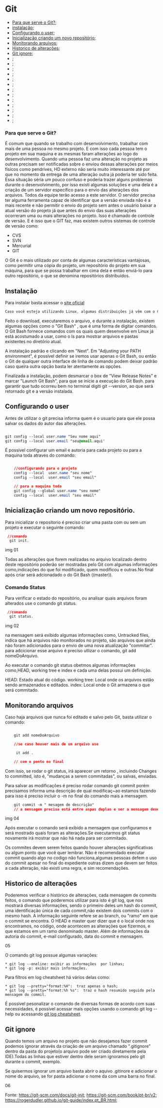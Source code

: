 # Git


* [Para que serve o Git?](#Para-que-serve-o-Git?);   
* [instalação](#Instalação);
* [Configurando o  user](#Configurando-o-user);
* [Inicialização criando um novo repositório](#Inicialização-criando-um-novo-repositório);
* [Monitorando arquivos](#Monitorando-arquivos);
* [Historico de alterações](#Historico-de-alterações); 
* [Git ignore](#Git-ignore); 
* [](#); 
* [](#); 
* [](#); 
* [](#); 
* [](#); 
* [](#); 
* [](#); 
* [](#); 
* [](#); 
* [](#); 
* [](#); 
* [](#); 
* [](#); 

### Para que serve o Git?

É comum que quando se trabalho com desenvolvimento, trabalhar com mais de uma pessoa no mesmo projeto. E com isso cada pessoa tem o projeto em sua maquina e as mesmas faram alterações ao logo do desenvolvimento. Quando uma  pessoa faz uma alteração no projeto as outras precisam ser notificadas sobre  o enviou dessas alterações por meios físicos como pendrives, HD externo não seria muito interessante até por que no momento da entrega de uma alteração outra já poderia ter sido feita. Essa situação séria um pouco confuso e poderia trazer alguns problemas durante o desenvolvimento, por isso existi algumas soluções e uma dela é a criação de um servidor específico para o envio das alterações dos arquivos. Todos da equipe terão acesso a este servidor.
O servidor precisa ter alguma ferramenta capaz de identificar que a versão enviada não é a mais recente e não permitir o envio do projeto sem antes o usuário baixar a atual versão do projeto já que antes do envio das suas alterações ocorreram uma ou mais alterações no projeto. Isso é chamado de controle de versão. E é isso que o GIT faz, mas existem outros sistemas de controle de versão como:

* CVS
* SVN
* Mercurial
* GIT


O Git é o mais utilizado por conta de  algumas características vantajosas, como permitir uma cópia do projeto, um repositório do projeto em sua máquina, para que se possa trabalhar em cima dela e então enviá-lo para outro repositório, o que se denomina repositórios distribuídos.

## Instalação 

Para instalar basta acessar o [site oficial](https://git-scm.com/downloads)

```css
Caso você esteja utilizando Linux, algumas distribuições já vêm com o Git instalado, então é só abrir o Terminal e digitar "git  --version" para verificar isto. Se ele não estiver instalado, use  o gerenciador de pacotes da sua distribuição.
```

Feito o download, executaremos o arquivo, e durante a instalação, existem algumas opções  como o "Git Bash" , que é uma forma de digitar comandos. O Git Bash fornece comandos com os quais quem desenvolve em Linux já está acostumado a usar, como o ls para mostrar arquivos e pastas existentes no diretório atual.

A instalação padrão e clicando em "Next". Em "Adjusting your PATH environment", é possível definir se iremos usar apenas o Git Bash, ou então o Git de qualquer outra interface de linha de comando podem deixar padrão caso queira outra opção basta ler atentamente as opções.

Finalizada a instalação, podem desmarcar o box de "View Release Notes" e marcar "Launch Git Bash", para que se inicie a execução do Git Bash.
para garantir que tudo ocorreu bem no terminal digiti git --version, ao que será retornado git e a versão instalada.

## Configurando o  user 
Antes de utilizar o git precisa informa quem é o usuario para que ele possa salvar os dados do autor das alterações.

```css

git config --local user.name "Seu nome aqui"
git config --local user.email "seu@email.aqui"


```
É possivel configurar um email e autoria para cada projeto ou para a maquina toda atraves do comando:

```css

    //configurando para o projeto
    config --local  user.name "seu nome"
    config --local  user.email "seu email"

    // para a maquina toda
    git config --global user.name "seu nome"
    config --local  user.email "seu email"
```


## Inicialização criando um novo repositório.

Para inicializar o repositorio é preciso criar uma pasta com ou sem um projeto e executar o seguinte comando:

```css
 //comando
  git init.
```

img 01

Todas as alterações que forem realizadas no arquivo localizado dentro deste repositório poderão ser mostradas pelo Git  com algumas informações como,indicações do que foi modificado, quem modificou e outras.No final após criar será adcionadado o do Git Bash ((master)).

### Comando Status

Para verificar  o estado do repositório, ou analisar quais arquivos foram alterados use o comando git status.

```css
 //comando
  git status.
```
img 02

na mensagem será exibido algumas informações como, Untracked files, indica que há arquivos não monitorados no projeto, são arquivos que ainda não foram adicionados para o envio de uma nova atualização "commitar". para adcicionar esse arquivo é preciso utlizar o comando, git add nomeDoArquivo.

Ao executar o comando git status obetmos algumas informações como,HEAD, working tree e index e cada uma delas possui um definição.

HEAD: Estado atual do código.
working tree: Local onde os arquivos estão sendo armazenados e editados.
index: Local onde o Git armazena o que será commitado.

## Monitorando arquivos

Caso haja arquivos que nunca foi editado e salvo pelo Git, basta utilizar o comando:

```css

    git add nomeDoArquivo

    //se caso houver mais de um arquivo use 

     it add .

    // com o ponto no final

```


Com isso, se rodar o git status,  irá aparecer um retorno , incluindo Changes to committed, isto é, "mudanças a serem commitadas", ou salvas, enviadas.

Para salvar as modificações é preciso rodar comando git commit porém precisamos informa uma descrição de qual modificaç~ao estamos fazendo para isso é preciso incluir o -m no final do comando mais a mensagem.

```css
    git commit -m " mesagem de descrição"
    // a mensagem precisa está entre aspas duplas e ser a mensagem deve ser descritiva e curta
```

img 04

Após executar o comando será exibido  a mensagem que configuramos e será mostrado quais foram as alterações.Se executarmos git status novamente irá mostrar que não há nada para ser commitado.

Os commites devem serem feitos quando houver alterações significativas ou algum ponto que vocẽ quer lembrar. Não é recomendado executar commit quando algo no codigo não funciona,algumas pessoas defem o uso do commit apesar no final do expediente outras dizem que devem ser feitos  a cada alteração, não existi uma regra, e sim recomendações. 

## Historico de alterações 


Poderemos verificar o histórico de alterações, cada mensagem de commits feitos, o comando que poderemos utilizar para isto é git log, que nos mostrará diversas informações, sendo o primeiro deles um hash do commit, uma identificação única de cada commit,não existem dois commits com o mesmo hash.
A informação seguinte refere se ao  branch, ou "ramo" em que o commit se encontra. O HEAD e master quer dizer que é o local onde nos encontramos, no código, onde acontecem as alterações que fizermos, e que estamos em um ramo denominado master. Além de informações da autoria do commit, e-mail configurado, data do commit e mensagem.

05


O comando git log possue algumas variações:

    * git log --oneline: exibir as informações  por linhas;
    * git log -p: exibir mais informações.

Para filtros em log cheatsheet há vários delas como:

    * git log --pretty="format:%H":  traz apenas o hash;
    * git log --pretty="format:%h %s":  traz o hash resumido seguido pela mensagem do commit.

É possivel pesonalizar o comando de diversas formas de acordo com suas necessidades, é possivel acessar mais opções usando o comando git log --help ou acessando [git log cheatsheet](https://devhints.io/git-log).

## Git ignore

Quando temos um arquivo no projeto que não desejamos fazer commit podemos ignorar através da criação de um arquivo chamado ".gitignore" dentro da pasta do projeto(o arquivo pode ser criado diretamente pela IDE).Todas as linhas que estiver dentro dele seram ignoramos pelo git durante o commit, exemplo.

Se quisermos ignorar um arquivo basta abrir o aquivo .gitinore e adicionar o nome do arquivo, se for pasta adicionar o nome da com uma barra no final.

06





















Fonte:
 https://git-scm.com/docs/git-init;
 https://git-scm.com/book/pt-br/v2;
 https://rogerdudler.github.io/git-guide/index.pt_BR.html;